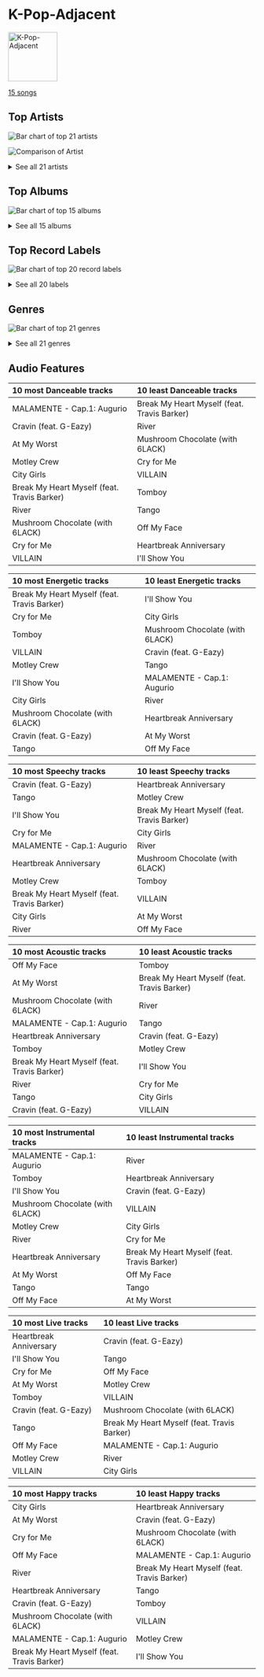 # K-Pop-Adjacent


<img src="https://mosaic.scdn.co/640/ab67616d0000b27318ff322fcdd47c9400872da6ab67616d0000b27363e0ddbb488d0eeec0e738fcab67616d0000b27384095737f6056e682666d6f9ab67616d0000b273f2bf9685109a09bdc176fb43" alt="K-Pop-Adjacent" width="100" />

[15 songs](k_pop_adjacent_tracks.md)

## Top Artists

![Bar chart of top 21 artists](../images/playlists/k_pop_adjacent/artists.png)

![Comparison of Artist](../images/playlists/k_pop_adjacent/artists_comparison.png)


<details>
<summary>See all 21 artists</summary>

|   Number of Tracks | Art                                                                                              | Artist            | 🔗                                                           |
|-------------------:|:-------------------------------------------------------------------------------------------------|:------------------|:------------------------------------------------------------|
|                  2 | <img src="https://i.scdn.co/image/ab6761610000e5eb8ae7f2aaa9817a704a87ea36" alt="" width="50" /> | Justin Bieber     | [🔗](https://open.spotify.com/artist/1uNFoZAHBGtllmzznpCI3s) |
|                  1 | <img src="https://i.scdn.co/image/ab6761610000e5ebd7bb678bef6d2f26110cae49" alt="" width="50" /> | ROSALÍA           | [🔗](https://open.spotify.com/artist/7ltDVBr6mKbRvohxheJ9h1) |
|                  1 | <img src="https://i.scdn.co/image/ab6761610000e5ebe50aa80e0f5869f84f6874d1" alt="" width="50" /> | Chris Brown       | [🔗](https://open.spotify.com/artist/7bXgB6jMjp9ATFy66eO08Z) |
|                  1 | <img src="https://i.scdn.co/image/ab6761610000e5eb52ca4fca28b86ca3a7d9846d" alt="" width="50" /> | Destiny Rogers    | [🔗](https://open.spotify.com/artist/6gezkje7GoJlQbHBgLXHuu) |
|                  1 | <img src="https://i.scdn.co/image/ab6761610000e5ebabfac786f093c4da55c99d4e" alt="" width="50" /> | Bebe Rexha        | [🔗](https://open.spotify.com/artist/64M6ah0SkkRsnPGtGiRAbb) |
|                  1 | <img src="https://i.scdn.co/image/ab6761610000e5eb547d2b41c9f2c97318aad0ed" alt="" width="50" /> | Young Thug        | [🔗](https://open.spotify.com/artist/50co4Is1HCEo8bhOyUWKpn) |
|                  1 | <img src="https://i.scdn.co/image/ab6761610000e5ebec05963eab63676a539fef13" alt="" width="50" /> | Camila Cabello    | [🔗](https://open.spotify.com/artist/4nDoRrQiYLoBzwC5BhVJzF) |
|                  1 | <img src="https://i.scdn.co/image/ab6761610000e5ebdc1dc943555dfa1ee2a107e5" alt="" width="50" /> | K/DA              | [🔗](https://open.spotify.com/artist/4gOc8TsQed9eqnqJct2c5v) |
|                  1 | <img src="https://i.scdn.co/image/ab6761610000e5eb0219b6643b1ec449b0951bfe" alt="" width="50" /> | Giveon            | [🔗](https://open.spotify.com/artist/4fxd5Ee7UefO4CUXgwJ7IP) |
|                  1 | <img src="https://i.scdn.co/image/ab6761610000e5eb217f81a86110ebc7c0e43fb3" alt="" width="50" /> | Travis Barker     | [🔗](https://open.spotify.com/artist/4exLIFE8sISLr28sqG1qNX) |
|                  1 | <img src="https://i.scdn.co/image/ab6761610000e5eb7a528fcb316c5b58d6be0511" alt="" width="50" /> | 6LACK             | [🔗](https://open.spotify.com/artist/4IVAbR2w4JJNJDDRFP3E83) |
|                  1 | <img src="https://i.scdn.co/image/ab6761610000e5eb4d998e7541724c918777b8ca" alt="" width="50" /> | League of Legends | [🔗](https://open.spotify.com/artist/47mIJdHORyRerp4os813jD) |
|                  1 | <img src="https://i.scdn.co/image/ab6761610000e5ebbda00a72a1f7e4f93c071614" alt="" width="50" /> | QUIN              | [🔗](https://open.spotify.com/artist/3sHS70DMNgPxRqx2fUNrRA) |
|                  1 | <img src="https://i.scdn.co/image/ab6761610000e5eb8bc2840ac9c56902f5b9574c" alt="" width="50" /> | Kim Petras        | [🔗](https://open.spotify.com/artist/3Xt3RrJMFv5SZkCfUE8C1J) |
|                  1 | <img src="https://i.scdn.co/image/ab6761610000e5eb2e55922ed7b80e66863f3345" alt="" width="50" /> | ABIR              | [🔗](https://open.spotify.com/artist/3QUOtWgmuxFyae4C0Q0thd) |
|                  1 | <img src="https://i.scdn.co/image/ab6761610000e5ebb61d3f392c4b11e9e54280a9" alt="" width="50" /> | Madison Beer      | [🔗](https://open.spotify.com/artist/2kRfqPViCqYdSGhYSM9R0Q) |
|                  1 | <img src="https://i.scdn.co/image/ab6761610000e5ebb894ef9fa437b0389c5567cc" alt="" width="50" /> | Post Malone       | [🔗](https://open.spotify.com/artist/246dkjvS1zLTtiykXe5h60) |
|                  1 | <img src="https://i.scdn.co/image/ab6761610000e5eb2822fcd3337b030199b3861a" alt="" width="50" /> | Pink Sweat$       | [🔗](https://open.spotify.com/artist/1W7FNibLa0O0b572tB2w7t) |
|                  1 | <img src="https://i.scdn.co/image/ab6761610000e5eba8bcfb642ea4803e36b73b0a" alt="" width="50" /> | Bishop Briggs     | [🔗](https://open.spotify.com/artist/0yb46jwm7gqbZXVXZQ8Z1e) |
|                  1 | <img src="https://i.scdn.co/image/ab6761610000e5eb22b2d4713c50ae25a7201429" alt="" width="50" /> | DaniLeigh         | [🔗](https://open.spotify.com/artist/0XIKGBo9PnK1ApI5tZA60d) |
|                  1 | <img src="https://i.scdn.co/image/ab6761610000e5ebe818f7ca0d47f038a9aa246a" alt="" width="50" /> | G-Eazy            | [🔗](https://open.spotify.com/artist/02kJSzxNuaWGqwubyUba0Z) |

</details>


## Top Albums

![Bar chart of top 15 albums](../images/playlists/k_pop_adjacent/albums.png)


<details>
<summary>See all 15 albums</summary>

|   Number of Tracks | Art                                                                                              | Album            | 🔗                                                          |
|-------------------:|:-------------------------------------------------------------------------------------------------|:-----------------|:-----------------------------------------------------------|
|                  1 | <img src="https://i.scdn.co/image/ab67616d0000b27384095737f6056e682666d6f9" alt="" width="50" /> | Tomboy           | [🔗](https://open.spotify.com/album/2uDZBeyyQ7mfwF9mUJeYUG) |
|                  1 | <img src="https://i.scdn.co/image/ab67616d0000b27387bb1da05f3491eea3401de5" alt="" width="50" /> | The Prelude      | [🔗](https://open.spotify.com/album/3Qj2vsFzmaB8jcH6Q60WIG) |
|                  1 | <img src="https://i.scdn.co/image/ab67616d0000b27318ff322fcdd47c9400872da6" alt="" width="50" /> | TAKE TIME        | [🔗](https://open.spotify.com/album/1zHR48K6XtWYm6bhrw4J6C) |
|                  1 | <img src="https://i.scdn.co/image/ab67616d0000b27363e0ddbb488d0eeec0e738fc" alt="" width="50" /> | Slime & B        | [🔗](https://open.spotify.com/album/7fZKtzZAsfH0kzeTivu5TG) |
|                  1 | <img src="https://i.scdn.co/image/ab67616d0000b273f46b9d202509a8f7384b90de" alt="" width="50" /> | Purpose (Deluxe) | [🔗](https://open.spotify.com/album/6Fr2rQkZ383FcMqFyT7yPr) |
|                  1 | <img src="https://i.scdn.co/image/ab67616d0000b2733520e90ee2daf6000ab507cb" alt="" width="50" /> | Motley Crew      | [🔗](https://open.spotify.com/album/4tokbQaFXRrq8keVGBD9vb) |
|                  1 | <img src="https://i.scdn.co/image/ab67616d0000b273d3b343b757e4f3275bb2f26a" alt="" width="50" /> | MINT             | [🔗](https://open.spotify.com/album/5hUQgovUfTYN47QGQXF8k2) |
|                  1 | <img src="https://i.scdn.co/image/ab67616d0000b2736564f1d8386a6993b4d5d759" alt="" width="50" /> | LUCID            | [🔗](https://open.spotify.com/album/5qQhQ1rmPjqQgv8RmfaQU3) |
|                  1 | <img src="https://i.scdn.co/image/ab67616d0000b273e6f407c7f3a0ec98845e4431" alt="" width="50" /> | Justice          | [🔗](https://open.spotify.com/album/5dGWwsZ9iB2Xc3UKR0gif2) |
|                  1 | <img src="https://i.scdn.co/image/ab67616d0000b273f4d64a6a6b7e24b6bd9f009f" alt="" width="50" /> | El Mal Querer    | [🔗](https://open.spotify.com/album/355bjCHzRJztCzaG5Za4gq) |
|                  1 | <img src="https://i.scdn.co/image/ab67616d0000b273c4f298e7cbedb77f8e030ff0" alt="" width="50" /> | Cry for Me       | [🔗](https://open.spotify.com/album/2dq4ae5hiyxlFPG1s8rlq5) |
|                  1 | <img src="https://i.scdn.co/image/ab67616d0000b2739351691c007cad99d70d9f3f" alt="" width="50" /> | Cravin           | [🔗](https://open.spotify.com/album/6c66PBJdg7EWPcFUvLyFFu) |
|                  1 | <img src="https://i.scdn.co/image/ab67616d0000b2738cae5034066af45cdfbc4266" alt="" width="50" /> | Church Of Scars  | [🔗](https://open.spotify.com/album/1TTxcgs3zEngN0EB56yXzY) |
|                  1 | <img src="https://i.scdn.co/image/ab67616d0000b27359684831e2b29bf06842f204" alt="" width="50" /> | Better Mistakes  | [🔗](https://open.spotify.com/album/0ypVp54cO3kexiJNu33wYp) |
|                  1 | <img src="https://i.scdn.co/image/ab67616d0000b273f2bf9685109a09bdc176fb43" alt="" width="50" /> | ALL OUT          | [🔗](https://open.spotify.com/album/26IdRjba8f8DNa7c0FwfQb) |

</details>


## Top Record Labels

![Bar chart of top 20 record labels](../images/playlists/k_pop_adjacent/labels.png)


<details>
<summary>See all 20 labels</summary>

|   Number of Tracks | Label                                                               |
|-------------------:|:--------------------------------------------------------------------|
|                  2 | [RBMG](../labels/rbmg.md)                                           |
|                  2 | [Epic](../labels/epic.md)                                           |
|                  2 | [Def Jam](../labels/def_jam.md)                                     |
|                  1 | [Warner Records](../labels/warner_records.md)                       |
|                  1 | [Teleport Records](../labels/teleport_records.md)                   |
|                  1 | [Syco Music](../labels/syco_music.md)                               |
|                  1 | [Riot Games](../labels/riot_games.md)                               |
|                  1 | [Republic Records](../labels/republic_records.md)                   |
|                  1 | [RCA Records Label](../labels/rca_records_label.md)                 |
|                  1 | [Not specified](../labels/not_specified.md)                         |
|                  1 | [Not So Fast](../labels/not_so_fast.md)                             |
|                  1 | [Island Records](../labels/island_records.md)                       |
|                  1 | [Interscope Records](../labels/interscope_records.md)               |
|                  1 | [Fez's Finest](../labels/fez_s_finest.md)                           |
|                  1 | [Fantasy Soul](../labels/fantasy_soul.md)                           |
|                  1 | [Def Jam Recordings](../labels/def_jam_recordings.md)               |
|                  1 | [Columbia](../labels/columbia.md)                                   |
|                  1 | [Chris Brown Entertainment](../labels/chris_brown_entertainment.md) |
|                  1 | [Atlantic Records](../labels/atlantic_records.md)                   |
|                  1 | [300 Entertainment](../labels/300_entertainment.md)                 |

</details>


## Genres

![Bar chart of top 21 genres](../images/playlists/k_pop_adjacent/genres.png)


<details>
<summary>See all 21 genres</summary>

|   Number of Tracks | Genre                                             |
|-------------------:|:--------------------------------------------------|
|                  9 | [pop](../genres/pop.md)                           |
|                  3 | [r&b](../genres/r_b.md)                           |
|                  3 | [dance pop](../genres/dance_pop.md)               |
|                  2 | rap                                               |
|                  2 | [post-teen pop](../genres/post_teen_pop.md)       |
|                  2 | canadian pop                                      |
|                  1 | urban contemporary                                |
|                  1 | rap latina                                        |
|                  1 | r&b en espanol                                    |
|                  1 | pop rap                                           |
|                  1 | pop r&b                                           |
|                  1 | modern rock                                       |
|                  1 | modern alternative rock                           |
|                  1 | melodic rap                                       |
|                  1 | [k-pop girl group](../genres/k_pop_girl_group.md) |
|                  1 | indie r&b                                         |
|                  1 | [electropop](../genres/electropop.md)             |
|                  1 | edm                                               |
|                  1 | dfw rap                                           |
|                  1 | chill r&b                                         |
|                  1 | bedroom soul                                      |

</details>


## Audio Features

| 10 most Danceable tracks                    | 10 least Danceable tracks                   |
|:--------------------------------------------|:--------------------------------------------|
| MALAMENTE - Cap.1: Augurio                  | Break My Heart Myself (feat. Travis Barker) |
| Cravin (feat. G-Eazy)                       | River                                       |
| At My Worst                                 | Mushroom Chocolate (with 6LACK)             |
| Motley Crew                                 | Cry for Me                                  |
| City Girls                                  | VILLAIN                                     |
| Break My Heart Myself (feat. Travis Barker) | Tomboy                                      |
| River                                       | Tango                                       |
| Mushroom Chocolate (with 6LACK)             | Off My Face                                 |
| Cry for Me                                  | Heartbreak Anniversary                      |
| VILLAIN                                     | I'll Show You                               |

| 10 most Energetic tracks                    | 10 least Energetic tracks       |
|:--------------------------------------------|:--------------------------------|
| Break My Heart Myself (feat. Travis Barker) | I'll Show You                   |
| Cry for Me                                  | City Girls                      |
| Tomboy                                      | Mushroom Chocolate (with 6LACK) |
| VILLAIN                                     | Cravin (feat. G-Eazy)           |
| Motley Crew                                 | Tango                           |
| I'll Show You                               | MALAMENTE - Cap.1: Augurio      |
| City Girls                                  | River                           |
| Mushroom Chocolate (with 6LACK)             | Heartbreak Anniversary          |
| Cravin (feat. G-Eazy)                       | At My Worst                     |
| Tango                                       | Off My Face                     |

| 10 most Speechy tracks                      | 10 least Speechy tracks                     |
|:--------------------------------------------|:--------------------------------------------|
| Cravin (feat. G-Eazy)                       | Heartbreak Anniversary                      |
| Tango                                       | Motley Crew                                 |
| I'll Show You                               | Break My Heart Myself (feat. Travis Barker) |
| Cry for Me                                  | City Girls                                  |
| MALAMENTE - Cap.1: Augurio                  | River                                       |
| Heartbreak Anniversary                      | Mushroom Chocolate (with 6LACK)             |
| Motley Crew                                 | Tomboy                                      |
| Break My Heart Myself (feat. Travis Barker) | VILLAIN                                     |
| City Girls                                  | At My Worst                                 |
| River                                       | Off My Face                                 |

| 10 most Acoustic tracks                     | 10 least Acoustic tracks                    |
|:--------------------------------------------|:--------------------------------------------|
| Off My Face                                 | Tomboy                                      |
| At My Worst                                 | Break My Heart Myself (feat. Travis Barker) |
| Mushroom Chocolate (with 6LACK)             | River                                       |
| MALAMENTE - Cap.1: Augurio                  | Tango                                       |
| Heartbreak Anniversary                      | Cravin (feat. G-Eazy)                       |
| Tomboy                                      | Motley Crew                                 |
| Break My Heart Myself (feat. Travis Barker) | I'll Show You                               |
| River                                       | Cry for Me                                  |
| Tango                                       | City Girls                                  |
| Cravin (feat. G-Eazy)                       | VILLAIN                                     |

| 10 most Instrumental tracks     | 10 least Instrumental tracks                |
|:--------------------------------|:--------------------------------------------|
| MALAMENTE - Cap.1: Augurio      | River                                       |
| Tomboy                          | Heartbreak Anniversary                      |
| I'll Show You                   | Cravin (feat. G-Eazy)                       |
| Mushroom Chocolate (with 6LACK) | VILLAIN                                     |
| Motley Crew                     | City Girls                                  |
| River                           | Cry for Me                                  |
| Heartbreak Anniversary          | Break My Heart Myself (feat. Travis Barker) |
| At My Worst                     | Off My Face                                 |
| Tango                           | Tango                                       |
| Off My Face                     | At My Worst                                 |

| 10 most Live tracks    | 10 least Live tracks                        |
|:-----------------------|:--------------------------------------------|
| Heartbreak Anniversary | Cravin (feat. G-Eazy)                       |
| I'll Show You          | Tango                                       |
| Cry for Me             | Off My Face                                 |
| At My Worst            | Motley Crew                                 |
| Tomboy                 | VILLAIN                                     |
| Cravin (feat. G-Eazy)  | Mushroom Chocolate (with 6LACK)             |
| Tango                  | Break My Heart Myself (feat. Travis Barker) |
| Off My Face            | MALAMENTE - Cap.1: Augurio                  |
| Motley Crew            | River                                       |
| VILLAIN                | City Girls                                  |

| 10 most Happy tracks                        | 10 least Happy tracks                       |
|:--------------------------------------------|:--------------------------------------------|
| City Girls                                  | Heartbreak Anniversary                      |
| At My Worst                                 | Cravin (feat. G-Eazy)                       |
| Cry for Me                                  | Mushroom Chocolate (with 6LACK)             |
| Off My Face                                 | MALAMENTE - Cap.1: Augurio                  |
| River                                       | Break My Heart Myself (feat. Travis Barker) |
| Heartbreak Anniversary                      | Tango                                       |
| Cravin (feat. G-Eazy)                       | Tomboy                                      |
| Mushroom Chocolate (with 6LACK)             | VILLAIN                                     |
| MALAMENTE - Cap.1: Augurio                  | Motley Crew                                 |
| Break My Heart Myself (feat. Travis Barker) | I'll Show You                               |
